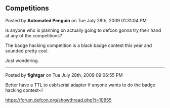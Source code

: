 ## Competitions
Posted by **Automated Penguin** on Tue July 28th, 2009 01:31:04 PM

Is anyone who is planning on actually going to defcon gonna try their hand at any of the competitions?

The badge hacking competition is a black badge contest this year and sounded pretty cool.

Just wondering.

--------------------------------------------------------------------------------

Posted by **fightgar** on Tue July 28th, 2009 09:06:55 PM

Better have a TTL to usb/serial adapter if anyone wants to do the badge hacking contest~!
<!-- m --><a class="postlink" href="https://forum.defcon.org/showthread.php?t=10655">https://forum.defcon.org/showthread.php?t=10655</a><!-- m -->

